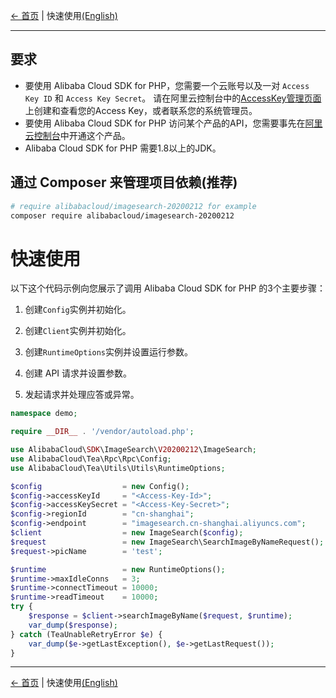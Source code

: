 [← 首页](../../README.md) | 快速使用[(English)](0-Examples-EN.md)

***

## 要求

- 要使用 Alibaba Cloud SDK for PHP，您需要一个云账号以及一对 `Access Key ID` 和 `Access Key Secret`。 请在阿里云控制台中的[AccessKey管理页面](https://usercenter.console.aliyun.com/#/manage/ak)上创建和查看您的Access Key，或者联系您的系统管理员。
- 要使用 Alibaba Cloud SDK for PHP 访问某个产品的API，您需要事先在[阿里云控制台](https://home.console.aliyun.com/)中开通这个产品。
- Alibaba Cloud SDK for PHP 需要1.8以上的JDK。

## 通过 Composer 来管理项目依赖(推荐)

```bash
# require alibabacloud/imagesearch-20200212 for example
composer require alibabacloud/imagesearch-20200212
```

# 快速使用

以下这个代码示例向您展示了调用 Alibaba Cloud SDK for PHP 的3个主要步骤：

1. 创建`Config`实例并初始化。

2. 创建`Client`实例并初始化。

3. 创建`RuntimeOptions`实例并设置运行参数。

4. 创建 API 请求并设置参数。

5. 发起请求并处理应答或异常。

```php
namespace demo;

require __DIR__ . '/vendor/autoload.php';

use AlibabaCloud\SDK\ImageSearch\V20200212\ImageSearch;
use AlibabaCloud\Tea\Rpc\Rpc\Config;
use AlibabaCloud\Tea\Utils\Utils\RuntimeOptions;

$config                  = new Config();
$config->accessKeyId     = "<Access-Key-Id>";
$config->accessKeySecret = "<Access-Key-Secret>";
$config->regionId        = "cn-shanghai";
$config->endpoint        = "imagesearch.cn-shanghai.aliyuncs.com";
$client                  = new ImageSearch($config);
$request                 = new ImageSearch\SearchImageByNameRequest();
$request->picName        = 'test';

$runtime                 = new RuntimeOptions();
$runtime->maxIdleConns   = 3;
$runtime->connectTimeout = 10000;
$runtime->readTimeout    = 10000;
try {
    $response = $client->searchImageByName($request, $runtime);
    var_dump($response);
} catch (TeaUnableRetryError $e) {
    var_dump($e->getLastException(), $e->getLastRequest());
}
```

***
[← 首页](../../README.md) | 快速使用[(English)](0-Examples-EN.md)
